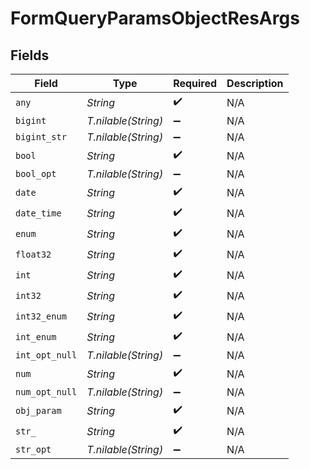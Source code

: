 # FormQueryParamsObjectResArgs


## Fields

| Field               | Type                | Required            | Description         |
| ------------------- | ------------------- | ------------------- | ------------------- |
| `any`               | *String*            | :heavy_check_mark:  | N/A                 |
| `bigint`            | *T.nilable(String)* | :heavy_minus_sign:  | N/A                 |
| `bigint_str`        | *T.nilable(String)* | :heavy_minus_sign:  | N/A                 |
| `bool`              | *String*            | :heavy_check_mark:  | N/A                 |
| `bool_opt`          | *T.nilable(String)* | :heavy_minus_sign:  | N/A                 |
| `date`              | *String*            | :heavy_check_mark:  | N/A                 |
| `date_time`         | *String*            | :heavy_check_mark:  | N/A                 |
| `enum`              | *String*            | :heavy_check_mark:  | N/A                 |
| `float32`           | *String*            | :heavy_check_mark:  | N/A                 |
| `int`               | *String*            | :heavy_check_mark:  | N/A                 |
| `int32`             | *String*            | :heavy_check_mark:  | N/A                 |
| `int32_enum`        | *String*            | :heavy_check_mark:  | N/A                 |
| `int_enum`          | *String*            | :heavy_check_mark:  | N/A                 |
| `int_opt_null`      | *T.nilable(String)* | :heavy_minus_sign:  | N/A                 |
| `num`               | *String*            | :heavy_check_mark:  | N/A                 |
| `num_opt_null`      | *T.nilable(String)* | :heavy_minus_sign:  | N/A                 |
| `obj_param`         | *String*            | :heavy_check_mark:  | N/A                 |
| `str_`              | *String*            | :heavy_check_mark:  | N/A                 |
| `str_opt`           | *T.nilable(String)* | :heavy_minus_sign:  | N/A                 |